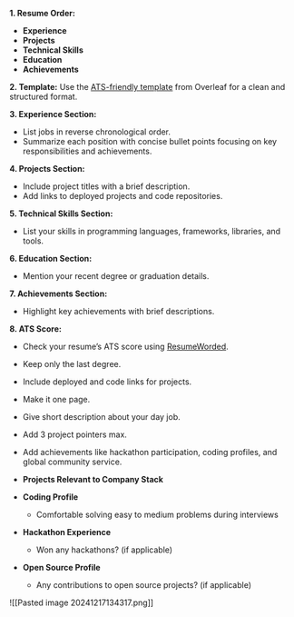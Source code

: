 **1. Resume Order:**
   - **Experience**
   - **Projects**
   - **Technical Skills**
   - **Education**
   - **Achievements**

**2. Template:**
   Use the [ATS-friendly template](https://www.overleaf.com/latex/templates/jakes-resume/syzfjbzwjncs) from Overleaf for a clean and structured format.

**3. Experience Section:**
   - List jobs in reverse chronological order.
   - Summarize each position with concise bullet points focusing on key responsibilities and achievements.

**4. Projects Section:**
   - Include project titles with a brief description.
   - Add links to deployed projects and code repositories.

**5. Technical Skills Section:**
   - List your skills in programming languages, frameworks, libraries, and tools.

**6. Education Section:**
   - Mention your recent degree or graduation details.

**7. Achievements Section:**
   - Highlight key achievements with brief descriptions.

**8. ATS Score:**
   - Check your resume’s ATS score using [ResumeWorded](https://resumeworded.com/).

- Keep only the last degree.
- Include deployed and code links for projects.
- Make it one page.
- Give short description about your day job.
- Add 3 project pointers max.
- Add achievements like hackathon participation, coding profiles, and global community service.

- **Projects Relevant to Company Stack**
- **Coding Profile**
  - Comfortable solving easy to medium problems during interviews
- **Hackathon Experience**
  - Won any hackathons? (if applicable)
- **Open Source Profile**
  - Any contributions to open source projects? (if applicable)

![[Pasted image 20241217134317.png]]